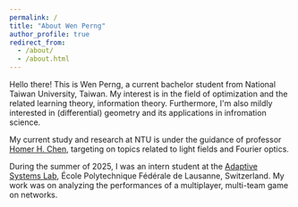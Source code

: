```yaml
---
permalink: /
title: "About Wen Perng"
author_profile: true
redirect_from: 
  - /about/
  - /about.html
---
```


Hello there! This is Wen Perng, a current bachelor student from National Taiwan University, Taiwan. My interest is in the field of optimization and the related learning theory, information theory. Furthermore, I'm also mildly interested in (differential) geometry and its applications in infromation science.

My current study and research at NTU is under the guidance of professor [Homer H. Chen](https://scholar.google.com/citations?user=FhmQz0MAAAAJ&hl=en), targeting on topics related to light fields and Fourier optics.

During the summer of 2025, I was an intern student at the [Adaptive Systems Lab](https://asl.epfl.ch/), École Polytechnique Fédérale de Lausanne, Switzerland. My work was on analyzing the performances of a multiplayer, multi-team game on networks.

